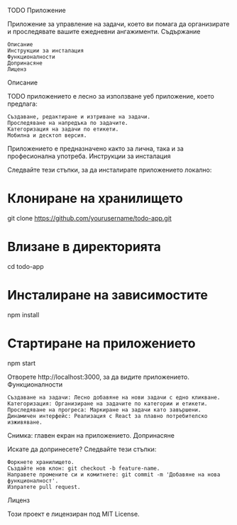 TODO Приложение

Приложение за управление на задачи, което ви помага да организирате и проследявате вашите ежедневни ангажименти.
Съдържание

    Описание
    Инструкции за инсталация
    Функционалности
    Допринасяне
    Лиценз

Описание

TODO приложението е лесно за използване уеб приложение, което предлага:

    Създаване, редактиране и изтриване на задачи.
    Проследяване на напредъка по задачите.
    Категоризация на задачи по етикети.
    Мобилна и десктоп версия.

Приложението е предназначено както за лична, така и за професионална употреба.
Инструкции за инсталация

Следвайте тези стъпки, за да инсталирате приложението локално:

# Клониране на хранилището  
git clone https://github.com/yourusername/todo-app.git  

# Влизане в директорията  
cd todo-app  

# Инсталиране на зависимостите  
npm install  

# Стартиране на приложението  
npm start  

Отворете http://localhost:3000, за да видите приложението.
Функционалности

    Създаване на задачи: Лесно добавяне на нови задачи с едно кликване.
    Категоризация: Организиране на задачите по категории и етикети.
    Проследяване на прогреса: Маркиране на задачи като завършени.
    Динамичен интерфейс: Реализация с React за плавно потребителско изживяване.

Снимка: главен екран на приложението.
Допринасяне

Искате да допринесете? Следвайте тези стъпки:

    Форкнете хранилището.
    Създайте нов клон: git checkout -b feature-name.
    Направете промените си и комитнете: git commit -m 'Добавяне на нова функционалност'.
    Изпратете pull request.

Лиценз

Този проект е лицензиран под MIT License.
